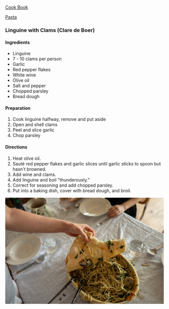 [Cook Book](https://github.com/vmsmith/CookBook/blob/master/README.md)  

[Pasta](https://github.com/vmsmith/CookBook/blob/master/pasta.md)   

### Linguine with Clams (Clare de Boer)  

#### Ingredients  

* Linguine  
* 7 - 10 clams per person    
* Garlic  
* Red pepper flakes  
* White wine  
* Olive oil  
* Salt and pepper    
* Chopped parsley   
* Bread dough  

#### Preparation   

1. Cook linguine halfway, remove and put aside   
2. Open and shell clams  
3. Peel and slice garlic  
4. Chop parsley  

#### Directions  

1. Heat olive oil.  
2. Sauté red pepper flakes and garlic slices until garlic sticks to spoon but hasn't browned.   
3. Add wine and clams.  
4. Add linguine and boil "thunderously."  
5. Correct for seasoning and add chopped parsley.  
6. Put into a baking dish, cover with bread dough, and broil.  

![Linguine with Clams](https://github.com/vmsmith/CookBook/blob/master/graphics/linguine_with_clams.jpg)

